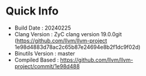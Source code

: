 # Quick Info
* Build Date : 20240225
* Clang Version : ZyC clang version 19.0.0git (https://github.com/llvm/llvm-project 1e98d4883d78ac2c65b87e24694e8b2f1dc9f02d)
* Binutils Version : master
* Compiled Based : https://github.com/llvm/llvm-project/commit/1e98d488

